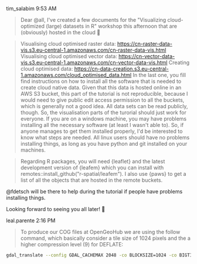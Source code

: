 
	
tim_salabim
9:53 AM

> Dear @all, I've created a few documents for the "Visualizing cloud-optimized (large) datasets in R" workshop this afternoon that are (obviously) hosted in the cloud :slightly_smiling_face:

> Visualising cloud optimised raster data: https://cn-raster-data-vis.s3.eu-central-1.amazonaws.com/cn-raster-data-vis.html
Visualising cloud optimised vector data: https://cn-vector-data-vis.s3.eu-central-1.amazonaws.com/cn-vector-data-vis.html
Creating cloud optimised data: https://cn-data-creation.s3.eu-central-1.amazonaws.com/cloud_optimised_data.html
In the last one, you fill find instructions on how to install all the software that is needed to create cloud native data. Given that this data is hosted online in an AWS S3 bucket, this part of the tutorial is not reproducible, because I would need to give public edit access permission to all the buckets, which is generally not a good idea. All data sets can be read publicly, though. So, the visualisation parts of the turorial should just work for everyone. If you are on a windows machine, you may have problems installing all the necessary software (at least I wasn't able to). So, if anyone manages to get them installed properly, I'd be interested to know what steps are needed. All linux users should have no problems installing things, as long as you have python and git installed on your machines.

> Regarding R packages, you will need {leaflet} and the latest development version of {leafem} which you can install with remotes::install_github("r-spatial/leafem"). I also use {paws} to get a list of all the objects that are hosted in the remote buckets. 

@fdetsch will be there to help during the tutorial if people have problems installing things.

Looking forward to seeing you all later! :slightly_smiling_face:


	
leal.parente
2:16 PM
> To produce our COG files at OpenGeoHub we are using the follow command, which basically consider a tile size of 1024 pixels and the a higher compression level (9) for DEFLATE:

```sh
gdal_translate --config GDAL_CACHEMAX 2048 -co BLOCKSIZE=1024 -co BIGTIFF=YES -co COMPRESS=DEFLATE -co NUM_THREADS=6 -co LEVEL=9 -of COG
```
